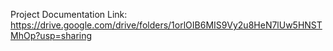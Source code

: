 Project Documentation Link:
https://drive.google.com/drive/folders/1orlOIB6MIS9Vy2u8HeN7lUw5HNSTMhOp?usp=sharing
